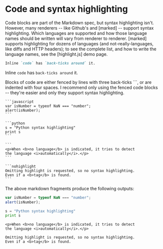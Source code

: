 <!-- ======================================================================
--- Search engine
title:          Markdown code and syntax highlighting
keywords:       markdown, code, syntax, highlight
description:    Markdown code and syntax highlighting in md-site-engine.
--- Menu system
order:          60
text:           Code and syntax highlighting
hidden:         false
umbel:          false
--- Page properties
id:             
document:       
layout:         layout-2-left
$-left:         #side-menu
searchable:     true
--- Side menu
side-menu-root:     /markdown
side-menu-header:   Markdown help
side-menu-top:      
side-menu-depth:    1
======================================================================= -->

# Code and syntax highlighting

Code blocks are part of the Markdown spec, but syntax highlighting isn't.
However, many renderers -- like Github's and [marked] -- support syntax
highlighting. Which languages are supported and how those language names
should be written will vary from renderer to renderer. [marked] supports
highlighting for dozens of languages (and not-really-languages, like diffs
and HTTP headers); to see the complete list, and how to write the language
names, see the [highlight.js] demo page.

```markdown
Inline `code` has `back-ticks around` it.
```

Inline `code` has `back-ticks around` it.

Blocks of code are either fenced by lines with three back-ticks ```, or
are indented with four spaces. I recommend only using the fenced code
blocks -- they're easier and only they support syntax highlighting.

    ```javascript
    var isNumber = typeof NaN === "number";
    alert(isNumber);
    ```
    
    ```python
    s = "Python syntax highlighting"
    print s
    ```
    
    ```
    <p>When <b>no language</b> is indicated, it tries to detect
    the language <i>automatically</i>.</p> 
    ```
    
    ```nohighlight
    Omitting highlight is requested, so no syntax highlighting. 
    Even if a <b>tag</b> is found.
    ```

The above markdown fragments produce the following outputs:

```javascript
var isNumber = typeof NaN === "number";
alert(isNumber);
```

```python
s = "Python syntax highlighting"
print s
```

```
<p>When <b>no language</b> is indicated, it tries to detect
the language <i>automatically</i>.</p> 
```

```nohighlight
Omitting highlight is requested, so no syntax highlighting. 
Even if a <b>tag</b> is found.
```
